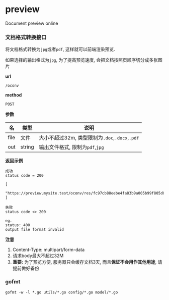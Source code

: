 # preview

Document preview online



### 文档格式转换接口

将文档格式转换为`jpg`或者`pdf`, 这样就可以前端渲染预览.

如果选择的输出格式为`jpg`, 为了提高预览速度, 会把文档按照页顺序切分成多张图片

**url**

`/oconv`

**method**

`POST`

**参数**

|名|类型|说明|
|-|-|-|
|file|文件|大小不超过32m, 类型限制为`.doc`,`.docx`,`.pdf`|
|out|string|输出文件格式, 限制为`pdf`,`jpg`|

**返回示例**

```
成功
status code = 200

[
    "https://preview.mysite.test/oconv/res/fc97cb88eebe4fa83b9a005b99f805d0ee5b407a674c4a88000ea54731e142b7.jpg"
]
```

```
失败
status code <> 200

eg.
status: 400
output file format invalid
```

**注意**

1. Content-Type: multipart/form-data
2. 请求body最大不超过32M
3. **重要:** 为了预览方便, 服务器只会缓存文档3天, 而且**保证不会用作其他用途**, 请提前做好备份

### gofmt

`gofmt -w -l *.go utils/*.go config/*.go model/*.go`

